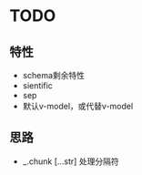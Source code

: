 # TODO

## 特性

+ schema剩余特性
+ sientific
+ sep
+ 默认v-model，或代替v-model

## 思路

+ _.chunk [...str] 处理分隔符
